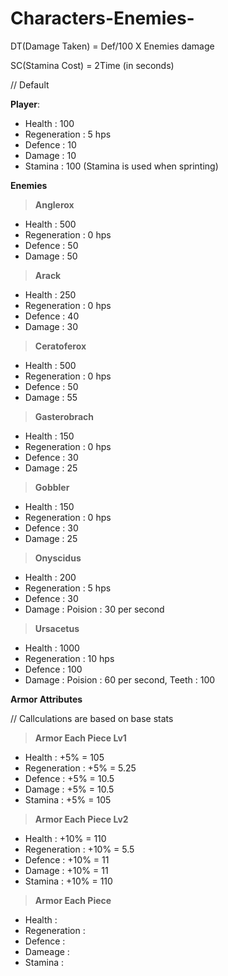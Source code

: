 # Characters-Enemies-
DT(Damage Taken) = Def/100 X Enemies damage 

SC(Stamina Cost) = 2Time (in seconds)

// Default

**Player**:
- Health       : 100
- Regeneration : 5 hps
- Defence      : 10 
- Damage       : 10
- Stamina      : 100 (Stamina is used when sprinting)
  
**Enemies**
  >**Anglerox**
  - Health       : 500
  - Regeneration : 0 hps
  - Defence      : 50
  - Damage       : 50
  >**Arack**
  - Health       : 250
  - Regeneration : 0 hps
  - Defence      : 40
  - Damage       : 30
  >**Ceratoferox**
  - Health       : 500
  - Regeneration : 0 hps
  - Defence      : 50
  - Damage       : 55
  >**Gasterobrach**
  - Health       : 150
  - Regeneration : 0 hps
  - Defence      : 30
  - Damage       : 25
  >**Gobbler**
  - Health       : 150
  - Regeneration : 0 hps
  - Defence      : 30
  - Damage       : 25
  >**Onyscidus**
  - Health       : 200
  - Regeneration : 5 hps
  - Defence      : 30
  - Damage       : Poision : 30 per second
  >**Ursacetus**
  - Health       : 1000
  - Regeneration : 10 hps
  - Defence      : 100
  - Damage       : Poision : 60 per second, Teeth : 100

**Armor Attributes**

// Callculations are based on base stats

  >**Armor Each Piece Lv1**
  - Health       : +5% = 105
  - Regeneration : +5% = 5.25
  - Defence      : +5% = 10.5
  - Damage       : +5% = 10.5
  - Stamina      : +5% = 105
  >**Armor Each Piece Lv2**
  - Health       : +10% = 110
  - Regeneration : +10% = 5.5
  - Defence      : +10% = 11
  - Damage       : +10% = 11
  - Stamina      : +10% = 110
  >**Armor Each Piece**
  - Health       :
  - Regeneration :
  - Defence      :
  - Dameage      :
  - Stamina      : 
